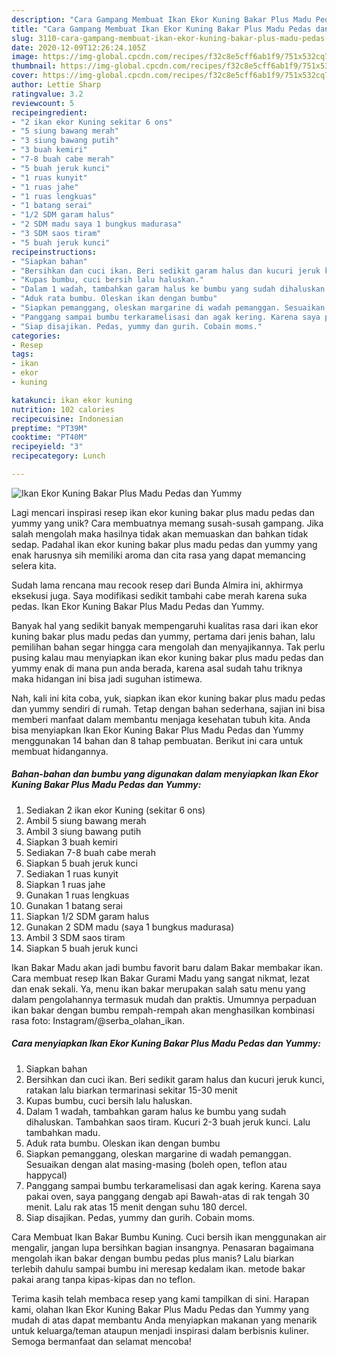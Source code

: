 ```yaml
---
description: "Cara Gampang Membuat Ikan Ekor Kuning Bakar Plus Madu Pedas dan Yummy, Menggugah Selera"
title: "Cara Gampang Membuat Ikan Ekor Kuning Bakar Plus Madu Pedas dan Yummy, Menggugah Selera"
slug: 3110-cara-gampang-membuat-ikan-ekor-kuning-bakar-plus-madu-pedas-dan-yummy-menggugah-selera
date: 2020-12-09T12:26:24.105Z
image: https://img-global.cpcdn.com/recipes/f32c8e5cff6ab1f9/751x532cq70/ikan-ekor-kuning-bakar-plus-madu-pedas-dan-yummy-foto-resep-utama.jpg
thumbnail: https://img-global.cpcdn.com/recipes/f32c8e5cff6ab1f9/751x532cq70/ikan-ekor-kuning-bakar-plus-madu-pedas-dan-yummy-foto-resep-utama.jpg
cover: https://img-global.cpcdn.com/recipes/f32c8e5cff6ab1f9/751x532cq70/ikan-ekor-kuning-bakar-plus-madu-pedas-dan-yummy-foto-resep-utama.jpg
author: Lettie Sharp
ratingvalue: 3.2
reviewcount: 5
recipeingredient:
- "2 ikan ekor Kuning sekitar 6 ons"
- "5 siung bawang merah"
- "3 siung bawang putih"
- "3 buah kemiri"
- "7-8 buah cabe merah"
- "5 buah jeruk kunci"
- "1 ruas kunyit"
- "1 ruas jahe"
- "1 ruas lengkuas"
- "1 batang serai"
- "1/2 SDM garam halus"
- "2 SDM madu saya 1 bungkus madurasa"
- "3 SDM saos tiram"
- "5 buah jeruk kunci"
recipeinstructions:
- "Siapkan bahan"
- "Bersihkan dan cuci ikan. Beri sedikit garam halus dan kucuri jeruk kunci, ratakan lalu biarkan termarinasi sekitar 15-30 menit"
- "Kupas bumbu, cuci bersih lalu haluskan."
- "Dalam 1 wadah, tambahkan garam halus ke bumbu yang sudah dihaluskan. Tambahkan saos tiram. Kucuri 2-3 buah jeruk kunci. Lalu tambahkan madu."
- "Aduk rata bumbu. Oleskan ikan dengan bumbu"
- "Siapkan pemanggang, oleskan margarine di wadah pemanggan. Sesuaikan dengan alat masing-masing (boleh open, teflon atau happycal)"
- "Panggang sampai bumbu terkaramelisasi dan agak kering. Karena saya pakai oven, saya panggang dengab api Bawah-atas di rak tengah 30 menit. Lalu rak atas 15 menit dengan suhu 180 dercel."
- "Siap disajikan. Pedas, yummy dan gurih. Cobain moms."
categories:
- Resep
tags:
- ikan
- ekor
- kuning

katakunci: ikan ekor kuning 
nutrition: 102 calories
recipecuisine: Indonesian
preptime: "PT39M"
cooktime: "PT40M"
recipeyield: "3"
recipecategory: Lunch

---
```



![Ikan Ekor Kuning Bakar Plus Madu Pedas dan Yummy](https://img-global.cpcdn.com/recipes/f32c8e5cff6ab1f9/751x532cq70/ikan-ekor-kuning-bakar-plus-madu-pedas-dan-yummy-foto-resep-utama.jpg)

Lagi mencari inspirasi resep ikan ekor kuning bakar plus madu pedas dan yummy yang unik? Cara membuatnya memang susah-susah gampang. Jika salah mengolah maka hasilnya tidak akan memuaskan dan bahkan tidak sedap. Padahal ikan ekor kuning bakar plus madu pedas dan yummy yang enak harusnya sih memiliki aroma dan cita rasa yang dapat memancing selera kita.

Sudah lama rencana mau recook resep dari Bunda Almira ini, akhirmya eksekusi juga. Saya modifikasi sedikit tambahi cabe merah karena suka pedas. Ikan Ekor Kuning Bakar Plus Madu Pedas dan Yummy.

Banyak hal yang sedikit banyak mempengaruhi kualitas rasa dari ikan ekor kuning bakar plus madu pedas dan yummy, pertama dari jenis bahan, lalu pemilihan bahan segar hingga cara mengolah dan menyajikannya. Tak perlu pusing kalau mau menyiapkan ikan ekor kuning bakar plus madu pedas dan yummy enak di mana pun anda berada, karena asal sudah tahu triknya maka hidangan ini bisa jadi suguhan istimewa.


Nah, kali ini kita coba, yuk, siapkan ikan ekor kuning bakar plus madu pedas dan yummy sendiri di rumah. Tetap dengan bahan sederhana, sajian ini bisa memberi manfaat dalam membantu menjaga kesehatan tubuh kita. Anda bisa menyiapkan Ikan Ekor Kuning Bakar Plus Madu Pedas dan Yummy menggunakan 14 bahan dan 8 tahap pembuatan. Berikut ini cara untuk membuat hidangannya.

<!--inarticleads1-->

##### Bahan-bahan dan bumbu yang digunakan dalam menyiapkan Ikan Ekor Kuning Bakar Plus Madu Pedas dan Yummy:

1. Sediakan 2 ikan ekor Kuning (sekitar 6 ons)
1. Ambil 5 siung bawang merah
1. Ambil 3 siung bawang putih
1. Siapkan 3 buah kemiri
1. Sediakan 7-8 buah cabe merah
1. Siapkan 5 buah jeruk kunci
1. Sediakan 1 ruas kunyit
1. Siapkan 1 ruas jahe
1. Gunakan 1 ruas lengkuas
1. Gunakan 1 batang serai
1. Siapkan 1/2 SDM garam halus
1. Gunakan 2 SDM madu (saya 1 bungkus madurasa)
1. Ambil 3 SDM saos tiram
1. Siapkan 5 buah jeruk kunci


Ikan Bakar Madu akan jadi bumbu favorit baru dalam Bakar membakar ikan. Cara membuat resep Ikan Bakar Gurami Madu yang sangat nikmat, lezat dan enak sekali. Ya, menu ikan bakar merupakan salah satu menu yang dalam pengolahannya termasuk mudah dan praktis. Umumnya perpaduan ikan bakar dengan bumbu rempah-rempah akan menghasilkan kombinasi rasa foto: Instagram/@serba_olahan_ikan. 

<!--inarticleads2-->

##### Cara menyiapkan Ikan Ekor Kuning Bakar Plus Madu Pedas dan Yummy:

1. Siapkan bahan
1. Bersihkan dan cuci ikan. Beri sedikit garam halus dan kucuri jeruk kunci, ratakan lalu biarkan termarinasi sekitar 15-30 menit
1. Kupas bumbu, cuci bersih lalu haluskan.
1. Dalam 1 wadah, tambahkan garam halus ke bumbu yang sudah dihaluskan. Tambahkan saos tiram. Kucuri 2-3 buah jeruk kunci. Lalu tambahkan madu.
1. Aduk rata bumbu. Oleskan ikan dengan bumbu
1. Siapkan pemanggang, oleskan margarine di wadah pemanggan. Sesuaikan dengan alat masing-masing (boleh open, teflon atau happycal)
1. Panggang sampai bumbu terkaramelisasi dan agak kering. Karena saya pakai oven, saya panggang dengab api Bawah-atas di rak tengah 30 menit. Lalu rak atas 15 menit dengan suhu 180 dercel.
1. Siap disajikan. Pedas, yummy dan gurih. Cobain moms.


Cara Membuat Ikan Bakar Bumbu Kuning. Cuci bersih ikan menggunakan air mengalir, jangan lupa bersihkan bagian insangnya. Penasaran bagaimana mengolah ikan bakar dengan bumbu pedas plus manis? Lalu biarkan terlebih dahulu sampai bumbu ini meresap kedalam ikan. metode bakar pakai arang tanpa kipas-kipas dan no teflon. 

Terima kasih telah membaca resep yang kami tampilkan di sini. Harapan kami, olahan Ikan Ekor Kuning Bakar Plus Madu Pedas dan Yummy yang mudah di atas dapat membantu Anda menyiapkan makanan yang menarik untuk keluarga/teman ataupun menjadi inspirasi dalam berbisnis kuliner. Semoga bermanfaat dan selamat mencoba!
